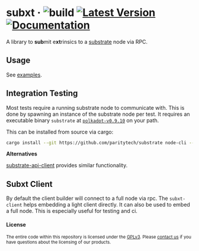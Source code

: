 # subxt &middot; ![build](https://github.com/paritytech/substrate-subxt/workflows/Rust/badge.svg) [![Latest Version](https://img.shields.io/crates/v/substrate-subxt.svg)](https://crates.io/crates/substrate-subxt) [![Documentation](https://docs.rs/substrate-subxt/badge.svg)](https://docs.rs/substrate-subxt)

A library to **sub**mit e**xt**rinsics to a [substrate](https://github.com/paritytech/substrate) node via RPC.

## Usage

See [examples](./examples).

## Integration Testing

Most tests require a running substrate node to communicate with. This is done by spawning an instance of the
substrate node per test. It requires an executable binary `substrate` at [`polkadot-v0.9.10`](https://github.com/paritytech/substrate/releases/tag/polkadot-v0.9.10) on your path.

This can be installed from source via cargo:

```bash
cargo install --git https://github.com/paritytech/substrate node-cli --tag=polkadot-v0.9.10 --force
```

**Alternatives**

[substrate-api-client](https://github.com/scs/substrate-api-client) provides similar functionality.

## Subxt Client
By default the client builder will connect to a full node via rpc. The `subxt-client` helps
embedding a light client directly. It can also be used to embed a full node. This is especially
useful for testing and ci.

#### License

<sup>
The entire code within this repository is licensed under the <a href="LICENSE">GPLv3</a>.
Please <a href="https://www.parity.io/contact/">contact us</a> if you have questions about the licensing of our
 products.
</sup>
